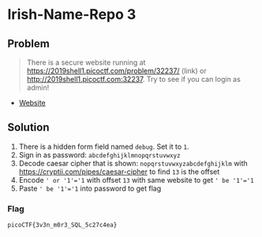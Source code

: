 # Irish-Name-Repo 3

## Problem

> There is a secure website running at https://2019shell1.picoctf.com/problem/32237/ (link) or http://2019shell1.picoctf.com:32237. Try to see if you can login as admin!


* [Website](https://2019shell1.picoctf.com/problem/32237/)

## Solution

1. There is a hidden form field named `debug`. Set it to `1`.
2. Sign in as password: `abcdefghijklmnopqrstuvwxyz`
3. Decode caesar cipher that is shown: `nopqrstuvwxyzabcdefghijklm` with <https://cryptii.com/pipes/caesar-cipher> to find `13` is the offset
4. Encode `' or '1'='1` with offset `13` with same website to get `' be '1'='1`
5. Paste `' be '1'='1` into password to get flag

### Flag

`picoCTF{3v3n_m0r3_SQL_5c27c4ea}`